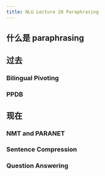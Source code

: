 ```yaml
---
title: NLU Lecture 20 Paraphrasing
---
```


## 什么是 paraphrasing
## 过去
### Bilingual Pivoting
### PPDB
## 现在
### NMT and PARANET
### Sentence Compression
### Question Answering
